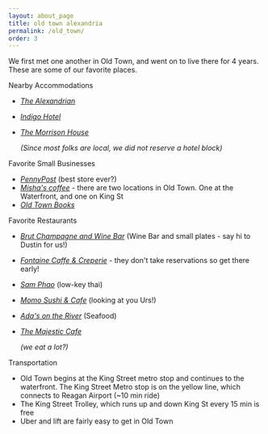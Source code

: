 ```yaml
---
layout: about_page
title: old town alexandria
permalink: /old_town/
order: 3
---
```


We first met one another in Old Town, and went on to live there for 4 years. These are some of our favorite places.

Nearby Accommodations
- [*The Alexandrian*](https://thealexandrian.com/)
- [*Indigo Hotel*](https://hotelindigooldtownalexandria.com/)
- [*The Morrison House*](https://morrisonhouse.com/?gclid=CjwKCAjwloynBhBbEiwAGY25dJPznc1dzo58dxrXjS9DMyvZxSsgFfPoE3TitoWcYe0q0rARPcvguhoCsIAQAvD_BwE)

  *(Since most folks are local, we did not reserve a hotel block)*

Favorite Small Businesses
- [*PennyPost*](https://shoppennypost.com/) (best store ever?)
- [*Misha's coffee*](https://mishascoffee.com/)  - there are two locations in Old Town. One at the Waterfront, and one on King St
- [*Old Town Books*](https://oldtownbooks.com/)

Favorite Restaurants
- [*Brut Champagne and Wine Bar*](https://brutwinebarva.com/) (Wine Bar and small plates - say hi to Dustin for us!)
- [*Fontaine Caffe & Creperie*](https://fontainebistro.com/) - they don't take reservations so get there early!
- [*Sam Phao*](https://www.samphaothai.com/menu) (low-key thai)
- [*Momo Sushi & Cafe*](https://www.momosushicafe.com/) (looking at you Urs!)
- [*Ada's on the River*](https://www.adasontheriver.com/menu) (Seafood)
- [*The Majestic Cafe*](https://www.themajesticva.com/)

  *(we eat a lot?)*

Transportation
- Old Town begins at the King Street metro stop and continues to the waterfront. The King Street Metro stop is on the yellow line, which connects to Reagan Airport (~10 min ride)
- The King Street Trolley, which runs up and down King St every 15 min is free
- Uber and lift are fairly easy to get in Old Town
